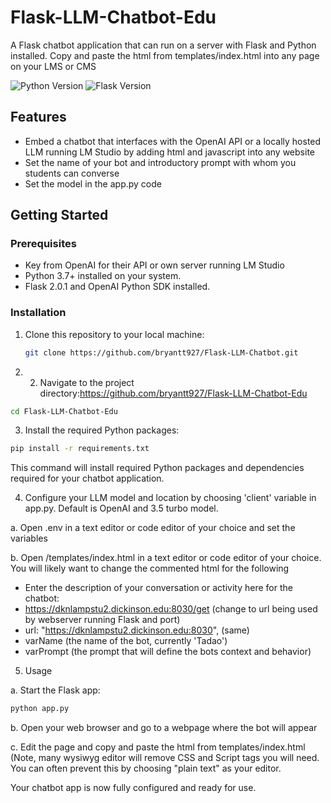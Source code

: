 # Flask-LLM-Chatbot-Edu
A Flask chatbot application that can run on a server with Flask and Python installed.  Copy and paste the html from templates/index.html into any page on your LMS or CMS

![Python Version](https://img.shields.io/badge/Python-3.9-blue)
![Flask Version](https://img.shields.io/badge/Flask-3.0.2-green)


## Features

- Embed a chatbot that interfaces with the OpenAI API or a locally hosted LLM running LM Studio by adding html and javascript into any website
- Set the name of your bot and introductory prompt with whom you students can converse
- Set the model in the app.py code

## Getting Started

### Prerequisites

- Key from OpenAI for their API or own server running LM Studio
- Python 3.7+ installed on your system.
- Flask 2.0.1 and OpenAI Python SDK installed.

### Installation

1. Clone this repository to your local machine:

   ```bash
   git clone https://github.com/bryantt927/Flask-LLM-Chatbot.git
    ```

2. 2. Navigate to the project directory:https://github.com/bryantt927/Flask-LLM-Chatbot-Edu
```bash
cd Flask-LLM-Chatbot-Edu
```
3. Install the required Python packages:
```bash
pip install -r requirements.txt
```
This command will install required Python packages and dependencies required for your chatbot application.

4. Configure your LLM model and location by choosing 'client' variable in app.py.  Default is OpenAI and 3.5 turbo model.

a. Open .env in a text editor or code editor of your choice and set the variables

b. Open /templates/index.html in a text editor or code editor of your choice.  You will likely want to change the commented html for the following

- <div class="title">Enter the description of your conversation or activity here for the chatbot:</div>
- https://dknlampstu2.dickinson.edu:8030/get  (change to url being used by webserver running Flask and port)
- url: "https://dknlampstu2.dickinson.edu:8030", (same)
- varName (the name of the bot, currently 'Tadao')
- varPrompt (the prompt that will define the bots context and behavior)


5. Usage

a. Start the Flask app:
```bash
python app.py
```
b. Open your web browser and go to a webpage where the bot will appear

c. Edit the page and copy and paste the html from templates/index.html  (Note, many wysiwyg editor will remove CSS and Script tags you will need. You can often prevent this by choosing "plain text" as your editor.

Your chatbot app is now fully configured and ready for use. 

